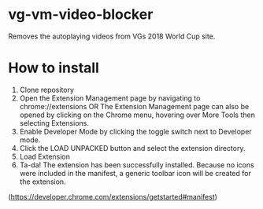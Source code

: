 # vg-vm-video-blocker
Removes the autoplaying videos from VGs 2018 World Cup site. 

# How to install
1. Clone repository
2. Open the Extension Management page by navigating to chrome://extensions OR The Extension Management page can also be opened by clicking on the Chrome menu, hovering over More Tools then selecting Extensions.
3. Enable Developer Mode by clicking the toggle switch next to Developer mode.
4. Click the LOAD UNPACKED button and select the extension directory.
5. Load Extension
6. Ta-da! The extension has been successfully installed. Because no icons were included in the manifest, a generic toolbar icon will be created for the extension.

(https://developer.chrome.com/extensions/getstarted#manifest)
